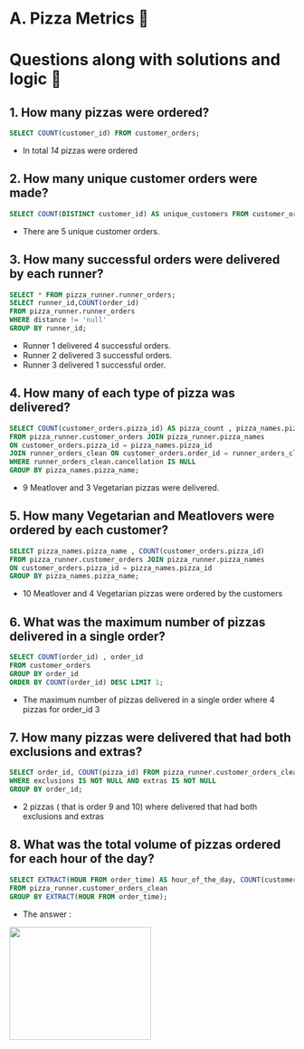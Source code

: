 # A. Pizza Metrics 🍕
# Questions along with solutions and logic 📖
## 1. How many pizzas were ordered?
``` sql
SELECT COUNT(customer_id) FROM customer_orders;
```
- In total *14* pizzas were ordered
## 2. How many unique customer orders were made?
``` sql
SELECT COUNT(DISTINCT customer_id) AS unique_customers FROM customer_orders;
```
- There are 5 unique customer orders.
## 3. How many successful orders were delivered by each runner?
``` sql
SELECT * FROM pizza_runner.runner_orders;
SELECT runner_id,COUNT(order_id) 
FROM pizza_runner.runner_orders
WHERE distance != 'null'
GROUP BY runner_id;
```
- Runner 1 delivered 4 successful orders.
- Runner 2 delivered 3 successful orders.
- Runner 3 delivered 1 successful order.
## 4. How many of each type of pizza was delivered?
``` sql
SELECT COUNT(customer_orders.pizza_id) AS pizza_count , pizza_names.pizza_name
FROM pizza_runner.customer_orders JOIN pizza_runner.pizza_names
ON customer_orders.pizza_id = pizza_names.pizza_id
JOIN runner_orders_clean ON customer_orders.order_id = runner_orders_clean.order_id
WHERE runner_orders_clean.cancellation IS NULL
GROUP BY pizza_names.pizza_name;
```
- 9 Meatlover and 3 Vegetarian pizzas were delivered.
## 5. How many Vegetarian and Meatlovers were ordered by each customer?
``` sql
SELECT pizza_names.pizza_name , COUNT(customer_orders.pizza_id)
FROM pizza_runner.customer_orders JOIN pizza_runner.pizza_names
ON customer_orders.pizza_id = pizza_names.pizza_id
GROUP BY pizza_names.pizza_name;
```
- 10 Meatlover and 4 Vegetarian pizzas were ordered by the customers
## 6. What was the maximum number of pizzas delivered in a single order?
``` sql
SELECT COUNT(order_id) , order_id
FROM customer_orders
GROUP BY order_id
ORDER BY COUNT(order_id) DESC LIMIT 1;
```
- The maximum number of pizzas delivered in a single order where 4 pizzas for order_id 3
## 7. How many pizzas were delivered that had both exclusions and extras?
``` sql
SELECT order_id, COUNT(pizza_id) FROM pizza_runner.customer_orders_clean
WHERE exclusions IS NOT NULL AND extras IS NOT NULL
GROUP BY order_id;
```
- 2 pizzas ( that is order 9 and 10) where delivered that had both exclusions and extras
## 8. What was the total volume of pizzas ordered for each hour of the day?
``` sql
SELECT EXTRACT(HOUR FROM order_time) AS hour_of_the_day, COUNT(customer_id)
FROM pizza_runner.customer_orders_clean
GROUP BY EXTRACT(HOUR FROM order_time);
```
- The answer :
<image src = "https://github.com/Aditi-2512/8Weeks_SQL_Challenge/assets/137753595/82d39688-24d6-4ce6-b12b-16a2f18c861b" height = '200' width = '250'>

   

